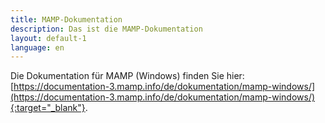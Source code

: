 ```yaml
---
title: MAMP-Dokumentation
description: Das ist die MAMP-Dokumentation
layout: default-1
language: en
---
```


Die Dokumentation für MAMP (Windows) finden Sie hier: [https://documentation-3.mamp.info/de/dokumentation/mamp-windows/](https://documentation-3.mamp.info/de/dokumentation/mamp-windows/){:target="_blank"}.
